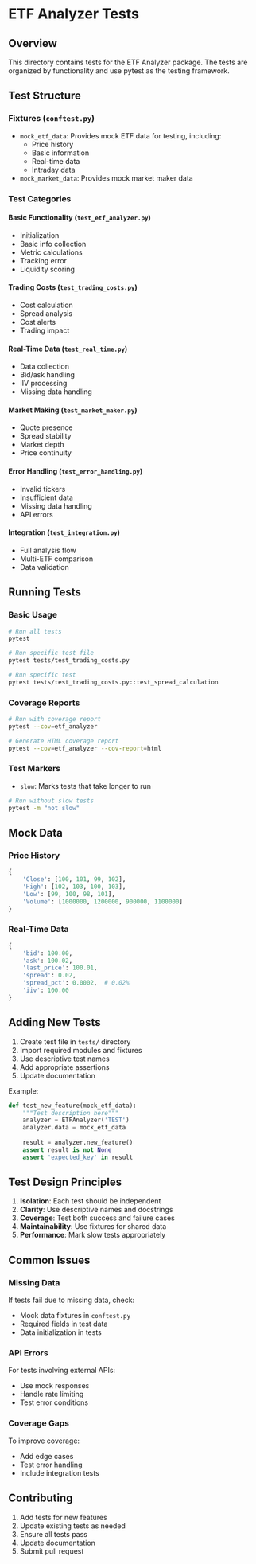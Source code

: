 # ETF Analyzer Tests

## Overview
This directory contains tests for the ETF Analyzer package. The tests are organized by functionality and use pytest as the testing framework.

## Test Structure

### Fixtures (`conftest.py`)
- `mock_etf_data`: Provides mock ETF data for testing, including:
  - Price history
  - Basic information
  - Real-time data
  - Intraday data
- `mock_market_data`: Provides mock market maker data

### Test Categories

#### Basic Functionality (`test_etf_analyzer.py`)
- Initialization
- Basic info collection
- Metric calculations
- Tracking error
- Liquidity scoring

#### Trading Costs (`test_trading_costs.py`)
- Cost calculation
- Spread analysis
- Cost alerts
- Trading impact

#### Real-Time Data (`test_real_time.py`)
- Data collection
- Bid/ask handling
- IIV processing
- Missing data handling

#### Market Making (`test_market_maker.py`)
- Quote presence
- Spread stability
- Market depth
- Price continuity

#### Error Handling (`test_error_handling.py`)
- Invalid tickers
- Insufficient data
- Missing data handling
- API errors

#### Integration (`test_integration.py`)
- Full analysis flow
- Multi-ETF comparison
- Data validation

## Running Tests

### Basic Usage
```bash
# Run all tests
pytest

# Run specific test file
pytest tests/test_trading_costs.py

# Run specific test
pytest tests/test_trading_costs.py::test_spread_calculation
```

### Coverage Reports
```bash
# Run with coverage report
pytest --cov=etf_analyzer

# Generate HTML coverage report
pytest --cov=etf_analyzer --cov-report=html
```

### Test Markers
- `slow`: Marks tests that take longer to run
```bash
# Run without slow tests
pytest -m "not slow"
```

## Mock Data

### Price History
```python
{
    'Close': [100, 101, 99, 102],
    'High': [102, 103, 100, 103],
    'Low': [99, 100, 98, 101],
    'Volume': [1000000, 1200000, 900000, 1100000]
}
```

### Real-Time Data
```python
{
    'bid': 100.00,
    'ask': 100.02,
    'last_price': 100.01,
    'spread': 0.02,
    'spread_pct': 0.0002,  # 0.02%
    'iiv': 100.00
}
```

## Adding New Tests

1. Create test file in `tests/` directory
2. Import required modules and fixtures
3. Use descriptive test names
4. Add appropriate assertions
5. Update documentation

Example:
```python
def test_new_feature(mock_etf_data):
    """Test description here"""
    analyzer = ETFAnalyzer('TEST')
    analyzer.data = mock_etf_data
    
    result = analyzer.new_feature()
    assert result is not None
    assert 'expected_key' in result
```

## Test Design Principles

1. **Isolation**: Each test should be independent
2. **Clarity**: Use descriptive names and docstrings
3. **Coverage**: Test both success and failure cases
4. **Maintainability**: Use fixtures for shared data
5. **Performance**: Mark slow tests appropriately

## Common Issues

### Missing Data
If tests fail due to missing data, check:
- Mock data fixtures in `conftest.py`
- Required fields in test data
- Data initialization in tests

### API Errors
For tests involving external APIs:
- Use mock responses
- Handle rate limiting
- Test error conditions

### Coverage Gaps
To improve coverage:
- Add edge cases
- Test error handling
- Include integration tests

## Contributing

1. Add tests for new features
2. Update existing tests as needed
3. Ensure all tests pass
4. Update documentation
5. Submit pull request 